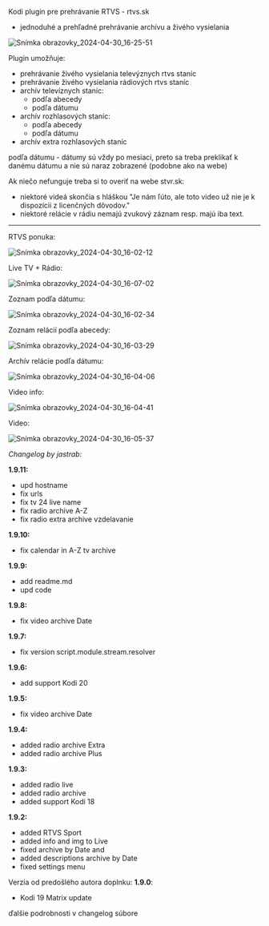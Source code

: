 Kodi plugin pre prehrávanie RTVS - rtvs.sk
- jednoduhé a prehľadné prehrávanie archívu a živého vysielania
 
![Snímka obrazovky_2024-04-30_16-25-51](https://github.com/jastrab/plugin.video.rtvs.sk/assets/6190406/43243367-dc64-4c33-97ce-d0069054df33)

Plugin umožňuje:
- prehrávanie živého vysielania televýznych rtvs staníc
- prehrávanie živého vysielania rádiových rtvs staníc
- archív televíznych staníc:
  - podľa abecedy
  - podľa dátumu
- archív rozhlasových staníc:
  - podľa abecedy
  - podľa dátumu
- archív extra rozhlasových staníc

podľa dátumu - dátumy sú vždy po mesiaci, preto sa treba preklikať k danému dátumu a nie sú naraz zobrazené (podobne ako na webe)


Ak niečo nefunguje treba si to overiť na webe stvr.sk:
- niektoré videá skončia s hláškou "Je nám ľúto, ale toto video už nie je k dispozícii z licenčných dôvodov."
- niektoré relácie v rádiu nemajú zvukový záznam resp. majú iba text.

---

RTVS ponuka:

![Snímka obrazovky_2024-04-30_16-02-12](https://github.com/jastrab/plugin.video.rtvs.sk/assets/6190406/9cb52e8d-b963-4d7e-a74a-ee2d49b020b0)

Live TV + Rádio:

![Snímka obrazovky_2024-04-30_16-07-02](https://github.com/jastrab/plugin.video.rtvs.sk/assets/6190406/db3b806c-5ad6-4326-a81c-3a8bb6424725)

Zoznam podľa dátumu:

![Snímka obrazovky_2024-04-30_16-02-34](https://github.com/jastrab/plugin.video.rtvs.sk/assets/6190406/dd0fb3e1-bd3b-439a-93d7-1a46dd1268de)

Zoznam relácií podľa abecedy:

![Snímka obrazovky_2024-04-30_16-03-29](https://github.com/jastrab/plugin.video.rtvs.sk/assets/6190406/f05bd25c-44ac-46c1-b0b8-29758df52c8b)

Archív relácie podľa dátumu:

![Snímka obrazovky_2024-04-30_16-04-06](https://github.com/jastrab/plugin.video.rtvs.sk/assets/6190406/b05c5fef-4fdd-4d8e-ba61-5a3c4856b4f0)

Video info:

![Snímka obrazovky_2024-04-30_16-04-41](https://github.com/jastrab/plugin.video.rtvs.sk/assets/6190406/b194b0ef-d2cc-48ee-b14c-edf413232deb)

Video:

![Snímka obrazovky_2024-04-30_16-05-37](https://github.com/jastrab/plugin.video.rtvs.sk/assets/6190406/28cb0758-8d9c-4143-9a8e-2283e7316a7f)

_Changelog by jastrab:_ 

**1.9.11:**
- upd hostname
- fix urls
- fix tv 24 live name
- fix radio archive A-Z
- fix radio extra archive vzdelavanie

**1.9.10:**
- fix calendar in A-Z tv archive

**1.9.9:**
- add readme.md
- upd code

**1.9.8:**
- fix video archive Date
  
**1.9.7:**
- fix version script.module.stream.resolver
  
**1.9.6:**
- add support Kodi 20
  
**1.9.5:**
- fix video archive Date
  
**1.9.4:**
- added radio archive Extra
- added radio archive Plus
  
**1.9.3:**
- added radio live
- added radio archive
- added support Kodi 18
  
**1.9.2:**
- added RTVS Sport
- added info and img to Live
- fixed archive by Date and 
- added descriptions archive by Date
- fixed settings menu


Verzia od predošlého autora doplnku:
**1.9.0**:
- Kodi 19 Matrix update

ďalšie podrobnosti v changelog súbore
